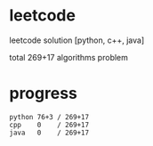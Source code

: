 # leetcode
leetcode solution [python, c++, java]

total 269+17 algorithms problem
# progress	
	python 76+3 / 269+17
	cpp    0    / 269+17
	java   0    / 269+17

